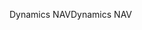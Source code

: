 <span data-ttu-id="ceb5f-101">Dynamics NAV</span><span class="sxs-lookup"><span data-stu-id="ceb5f-101">Dynamics NAV</span></span>